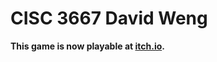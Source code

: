 # CISC 3667 David Weng
**This game is now playable at [itch.io](https://david-weng.itch.io/weng-david-gundam-balloon).**
